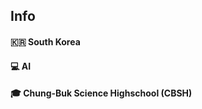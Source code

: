 <div>
  <!--Body-->
  
  ## Info
  #### :kr: South Korea <br/>
  #### :computer: AI <br/>
  #### :mortar_board: Chung-Buk Science Highschool (CBSH)
  <br/>
  <br/>
